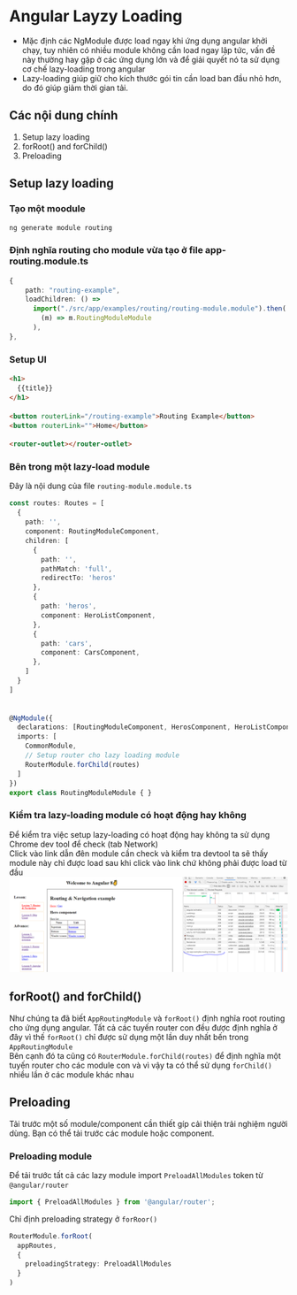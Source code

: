 # Angular Layzy Loading
- Mặc định các NgModule được load ngay khi ứng dụng angular khởi chạy, tuy nhiên có nhiều module không cần load ngay lập tức, vấn đề này thường hay gặp ở các ứng dụng lớn và để giải quyết nó ta sử dụng cơ chế lazy-loading trong angular
- Lazy-loading giúp giữ cho kích thước gói tin cần load ban đầu nhỏ hơn, do đó giúp giảm thời gian tải.

## Các nội dung chính
1. Setup lazy loading
2. forRoot() and forChild()
3. Preloading

## Setup lazy loading
 
### Tạo một moodule  
```
ng generate module routing
```

### Định nghĩa routing cho module vừa tạo ở file app-routing.module.ts  
```ts
{
    path: "routing-example",
    loadChildren: () =>
      import("./src/app/examples/routing/routing-module.module").then(
        (m) => m.RoutingModuleModule
      ),
},
```

### Setup UI
```html
<h1>
  {{title}}
</h1>

<button routerLink="/routing-example">Routing Example</button>
<button routerLink="">Home</button>

<router-outlet></router-outlet>
```

### Bên trong một lazy-load module  
Đây là nội dung của file `routing-module.module.ts`
```ts
const routes: Routes = [
  {
    path: '',
    component: RoutingModuleComponent,
    children: [
      {
        path: '',
        pathMatch: 'full',
        redirectTo: 'heros'
      },
      {
        path: 'heros',
        component: HeroListComponent,
      },
      {
        path: 'cars',
        component: CarsComponent,
      },
    ]
  }
]


@NgModule({
  declarations: [RoutingModuleComponent, HerosComponent, HeroListComponent, HeroDetailComponent, CarsComponent],
  imports: [
    CommonModule,
    // Setup router cho lazy loading module
    RouterModule.forChild(routes)
  ]
})
export class RoutingModuleModule { }
```

### Kiểm tra lazy-loading module có hoạt động hay không
Để kiểm tra việc setup lazy-loading có hoạt động hay không ta sử dụng Chrome dev tool để check (tab Network)  
Click vào link dẫn đên module cần check và kiểm tra devtool ta sẽ thấy module này chỉ được load sau khi click vào link chứ không phải được load từ đầu  
![](./assets/Capture.PNG?raw=true)

## forRoot() and forChild()
Như chúng ta đã biết `AppRoutingModule` và `forRoot()` định nghĩa root routing cho ứng dụng angular. Tất cả các tuyến router con đều được định nghĩa ở đây vì thế `forRoot()` chỉ được sử dụng một lần duy nhất bến trong `AppRoutingModule`  
Bên cạnh đó ta cũng có `RouterModule.forChild(routes)` để định nghĩa một tuyến router cho các module con và vì vậy ta có thể sử dụng `forChild()` nhiều lần ở các module khác nhau  

## Preloading
Tải trước một số module/component cần thiết gíp cải thiện trải nghiệm người dùng. Bạn có thể tải trước các module hoặc component.  
### Preloading module
Để tải trước tất cả các lazy module import `PreloadAllModules` token từ `@angular/router`  
```ts
import { PreloadAllModules } from '@angular/router';
```
Chỉ định preloading strategy ở `forRoor()`  
```ts
RouterModule.forRoot(
  appRoutes,
  {
    preloadingStrategy: PreloadAllModules
  }
)
```
